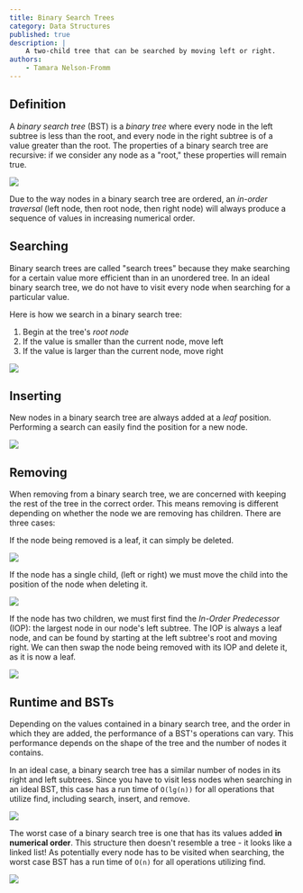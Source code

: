 ```yaml
---
title: Binary Search Trees
category: Data Structures
published: true
description: |
    A two-child tree that can be searched by moving left or right.
authors:
    - Tamara Nelson-Fromm
---
```


## Definition

A *binary search tree* (BST) is a *binary tree* where every node in the left subtree is less than the root, and every node in the right subtree is of a value greater than the root. The properties of a binary search tree are recursive: if we consider any node as a "root," these properties will remain true.

<div class= "row">
  <div class="col col-xs-12 col-md-6 offset-md-3">
    <img src="{{ site.baseurl }}/assets/notes/bst/bsttreetraversal.png" class="img-fluid">
  </div>
</div>

Due to the way nodes in a binary search tree are ordered, an *in-order traversal* (left node, then root node, then right node) will always produce a sequence of values in increasing numerical order.

## Searching

Binary search trees are called "search trees" because they make searching for a certain value more efficient than in an unordered tree. In an ideal binary search tree, we do not have to visit every node when searching for a particular value.

Here is how we search in a binary search tree:
1. Begin at the tree's *root node*
2. If the value is smaller than the current node, move left
3. If the value is larger than the current node, move right

<div class= "row">
  <div class="col col-xs-12 col-md-6 offset-md-3">
    <img src="{{ site.baseurl }}/assets/notes/bst/bstsearch.png" class="img-fluid">
  </div>
</div>

## Inserting

New nodes in a binary search tree are always added at a *leaf* position. Performing a search can easily find the position for a new node.

<div class= "row">
  <div class="col col-xs-12 col-md-6 offset-md-3">
    <img src="{{ site.baseurl }}/assets/notes/bst/insert.png" class="img-fluid">
  </div>
</div>

## Removing

When removing from a binary search tree, we are concerned with keeping the rest of the tree in the correct order. This means removing is different depending on whether the node we are removing has children. There are three cases:

If the node being removed is a leaf, it can simply be deleted.

<div class= "row">
  <div class="col col-xs-12 col-md-6 offset-md-3">
    <img src="{{ site.baseurl }}/assets/notes/bst/removeleaf.png" class="img-fluid">
  </div>
</div>

If the node has a single child, (left or right) we must move the child into the position of the node when deleting it.

<div class= "row">
  <div class="col col-xs-12 col-md-8 offset-md-2">
    <img src="{{ site.baseurl }}/assets/notes/bst/onechildremove.png" class="img-fluid">
  </div>
</div>

If the node has two children, we must first find the *In-Order Predecessor* (IOP): the largest node in our node's left subtree. The IOP is always a leaf node, and can be found by starting at the left subtree's root and moving right. We can then swap the node being removed with its IOP and delete it, as it is now a leaf.

<div class= "row">
  <div class="col col-xs-12 col-md-10 offset-md-1">
    <img src="{{ site.baseurl }}/assets/notes/bst/remove2child.png" class="img-fluid">
  </div>
</div>

## Runtime and BSTs

Depending on the values contained in a binary search tree, and the order in which they are added, the performance of a BST's operations can vary. This performance depends on the shape of the tree and the number of nodes it contains.

In an ideal case, a binary search tree has a similar number of nodes in its right and left subtrees. Since you have to visit less nodes when searching in an ideal BST, this case has a run time of <code>O(lg(n))</code> for all operations that utilize find, including search, insert, and remove.

<div class= "row">
  <div class="col col-xs-12 col-md-6 offset-md-3">
    <img src="{{ site.baseurl }}/assets/notes/bst/goodbst.png" class="img-fluid">
  </div>
</div>

The worst case of a binary search tree is one that has its values added **in numerical order**. This structure then doesn't resemble a tree - it looks like a linked list! As potentially every node has to be visited when searching, the worst case BST has a run time of <code>O(n)</code> for all operations utilizing find.

<div class= "row">
  <div class="col col-xs-12 col-md-6 offset-md-3">
    <img src="{{ site.baseurl }}/assets/notes/bst/badbst.png" class="img-fluid">
  </div>
</div>
